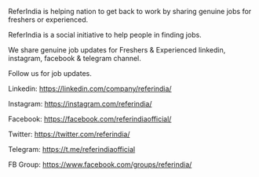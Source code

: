ReferIndia is helping nation to get back to work by sharing genuine jobs for freshers or experienced.

ReferIndia is a social initiative to help people in finding jobs.

We share genuine job updates for Freshers & Experienced linkedin, instagram, facebook & telegram channel.

Follow us for job updates.

Linkedin: https://linkedin.com/company/referindia/

Instagram: https://instagram.com/referindia/

Facebook: https://facebook.com/referindiaofficial/

Twitter: https://twitter.com/referindia/

Telegram: https://t.me/referindiaofficial

FB Group: https://www.facebook.com/groups/referindia/
